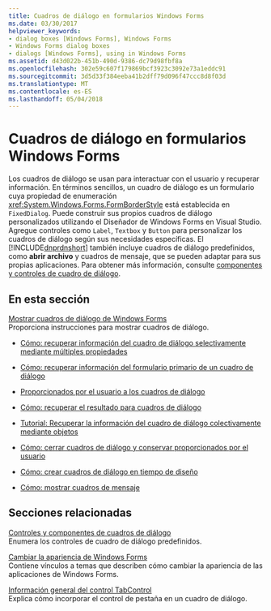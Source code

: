 ```yaml
---
title: Cuadros de diálogo en formularios Windows Forms
ms.date: 03/30/2017
helpviewer_keywords:
- dialog boxes [Windows Forms], Windows Forms
- Windows Forms dialog boxes
- dialogs [Windows Forms], using in Windows Forms
ms.assetid: d43d022b-451b-490d-9386-dc79d98fbf8a
ms.openlocfilehash: 302e59c607f179869bcf3923c3092e73a1eddc91
ms.sourcegitcommit: 3d5d33f384eeba41b2dff79d096f47ccc8d8f03d
ms.translationtype: MT
ms.contentlocale: es-ES
ms.lasthandoff: 05/04/2018
---
```

# <a name="dialog-boxes-in-windows-forms"></a>Cuadros de diálogo en formularios Windows Forms
Los cuadros de diálogo se usan para interactuar con el usuario y recuperar información. En términos sencillos, un cuadro de diálogo es un formulario cuya propiedad de enumeración <xref:System.Windows.Forms.FormBorderStyle> está establecida en `FixedDialog`. Puede construir sus propios cuadros de diálogo personalizados utilizando el Diseñador de Windows Forms en Visual Studio. Agregue controles como `Label`, `Textbox` y `Button` para personalizar los cuadros de diálogo según sus necesidades específicas. El [!INCLUDE[dnprdnshort](../../../includes/dnprdnshort-md.md)] también incluye cuadros de diálogo predefinidos, como **abrir archivo** y cuadros de mensaje, que se pueden adaptar para sus propias aplicaciones. Para obtener más información, consulte [componentes y controles de cuadro de diálogo](../../../docs/framework/winforms/controls/dialog-box-controls-and-components-windows-forms.md).  
  
## <a name="in-this-section"></a>En esta sección  
 [Mostrar cuadros de diálogo de Windows Forms](../../../docs/framework/winforms/how-to-display-dialog-boxes-for-windows-forms.md)  
 Proporciona instrucciones para mostrar cuadros de diálogo.  
  
-   [Cómo: recuperar información del cuadro de diálogo selectivamente mediante múltiples propiedades](http://msdn.microsoft.com/library/56taefba\(v=vs.110\))  
  
-   [Cómo: recuperar información del formulario primario de un cuadro de diálogo](http://msdn.microsoft.com/library/k70t19bb\(v=vs.110\))  
  
-   [Proporcionados por el usuario a los cuadros de diálogo](http://msdn.microsoft.com/library/1s9ws53w\(v=vs.110\))  
  
-   [Cómo: recuperar el resultado para cuadros de diálogo](http://msdn.microsoft.com/library/40x40td1\(v=vs.110\))  
  
-   [Tutorial: Recuperar la información del cuadro de diálogo colectivamente mediante objetos](http://msdn.microsoft.com/library/cakx2hdw\(v=vs.110\))  
  
-   [Cómo: cerrar cuadros de diálogo y conservar proporcionados por el usuario](http://msdn.microsoft.com/library/65ad5907\(v=vs.110\))  
  
-   [Cómo: crear cuadros de diálogo en tiempo de diseño](http://msdn.microsoft.com/library/55cz5x2c\(v=vs.110\))  
  
-   [Cómo: mostrar cuadros de mensaje](http://msdn.microsoft.com/library/3tt9e94f\(v=vs.110\))  
  
## <a name="related-sections"></a>Secciones relacionadas  
 [Controles y componentes de cuadros de diálogo](../../../docs/framework/winforms/controls/dialog-box-controls-and-components-windows-forms.md)  
 Enumera los controles de cuadro de diálogo predefinidos.  
  
 [Cambiar la apariencia de Windows Forms](../../../docs/framework/winforms/changing-the-appearance-of-windows-forms.md)  
 Contiene vínculos a temas que describen cómo cambiar la apariencia de las aplicaciones de Windows Forms.  
  
 [Información general del control TabControl](../../../docs/framework/winforms/controls/tabcontrol-control-overview-windows-forms.md)  
 Explica cómo incorporar el control de pestaña en un cuadro de diálogo.
